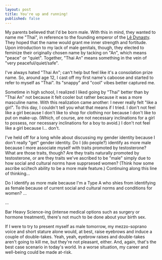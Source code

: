 ```yaml
---
layout: post
title: You're up and running!
published: false
---
```

My parents believed that I'd be born male. With this in mind, they wanted to name me "Thai", in reference to the founding emperor of the [Lê Dynasty](https://en.wikipedia.org/wiki/L%C3%AA_dynasty). They hoped that the name would grant me inner strength and fortitude. Upon introduction to my lack of male genitals, though, they elected to feminize their originally chosen name by tacking on "An", which means "peace" or "quiet". Together, "Thai An" means something in the vein of "very peaceful/quiet/safe".

I've always hated "Thai An"; can't help but feel like it's a consolation prize name. So, around age 12, I cast off my first name's caboose and started to refer to myself as "Thai". Its "snappy" and "cool" vibes better captured me.

Sometime in high school, I realized I liked going by "Thai" better than by "Thai An" not because it felt cooler but rather because it was a more masculine name. With this realization came another: I never really felt "like a girl". To this day, I couldn't tell you what that means if I tried. I don't not feel like a girl because I don't like to shop for clothing nor because I don't like to put on make-up. (Which, of course, are not necessary inclinations for a girl to possess, nor necessary inclinations for a boy to avoid.) I don't not feel like a girl because I... don't.

I've held off for a long while about discussing my gender identity because I don't really "get" gender identity. Do I (do people?) identify as more male because I more associate myself with traits promoted by testosterone? What are those traits, though? Are they traits naturally promoted by testosterone, or are they traits we've ascribed to be "male" simply due to how social and cultural norms have supprsesed women? (Think how some ascribe sci/tech ability to be a more male feature.) Continuing along this line of thinking...

Do I identify as more male because I'm a Type A who shies from identifying as female because of current social and cultural norms and conditions for women? ...

...

Bar Heavy Science-ing (intense medical options such as surgery or hormone treatment), there's not much to be done about your birth sex. 

If I were to try to present myself as male tomorrow, my mezzo-soprano voice and short stature alone would, at best, raise eyebrows and induce a couple of double-takes. Yeah, yeah, eyebrow raises and double-takes aren't going to kill me, but they're not pleasant, either. And, again, that's the best case scenario in today's world. In a worse situation, my career and well-being could be made at-risk.